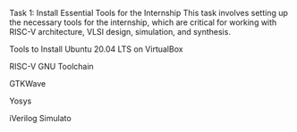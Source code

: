 Task 1: Install Essential Tools for the Internship
This task involves setting up the necessary tools for the internship, which are critical for working with RISC-V architecture, VLSI design, simulation, and synthesis.

Tools to Install
Ubuntu 20.04 LTS on VirtualBox

RISC-V GNU Toolchain

GTKWave

Yosys

iVerilog Simulato
